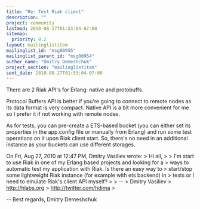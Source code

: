 ```yaml
---
title: "Re: Test Riak client"
description: ""
project: community
lastmod: 2010-08-27T01:53:04-07:00
sitemap:
  priority: 0.2
layout: mailinglistitem
mailinglist_id: "msg00955"
mailinglist_parent_id: "msg00954"
author_name: "Dmitry Demeshchuk"
project_section: "mailinglistitem"
sent_date: 2010-08-27T01:53:04-07:00
---
```



There are 2 Riak API's for Erlang: native and protobuffs.

Protocol Buffers API is better if you're going to connect to remote
nodes as its data format is very compact.
Native API is a bit more convenient for me so I prefer it if not
working with remote nodes.

As for tests, you can pre-create a ETS-based bucket (you can either
set its properties in the app.config file or manually from Erlang) and
run some test operations on it upon Riak client start. So, there's no
need in an additional instance as your buckets can use different
storages.

On Fri, Aug 27, 2010 at 12:47 PM, Dmitry Vasiliev  wrote:
&gt; Hi all,
&gt;
&gt; I'm start to use Riak in one of my Erlang based projects and looking for a
&gt; ways to automatic test my application with Riak. Is there an easy way to
&gt; start/stop some lightweight Riak instance (for example with ets backend) in
&gt; tests or I need to emulate Riak's client API myself?
&gt;
&gt; --
&gt; Dmitry Vasiliev 
&gt; http://hlabs.org
&gt; http://twitter.com/hdima
&gt;


-- 
Best regards,
Dmitry Demeshchuk

